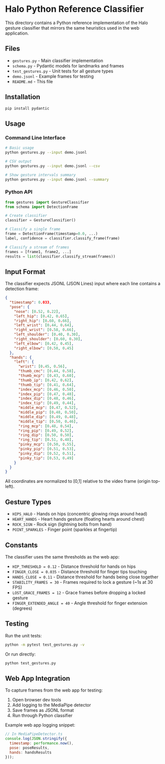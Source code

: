 # Halo Python Reference Classifier

This directory contains a Python reference implementation of the Halo gesture classifier that mirrors the same heuristics used in the web application.

## Files

- `gestures.py` - Main classifier implementation
- `schema.py` - Pydantic models for landmarks and frames
- `test_gestures.py` - Unit tests for all gesture types
- `demo.jsonl` - Example frames for testing
- `README.md` - This file

## Installation

```bash
pip install pydantic
```

## Usage

### Command Line Interface

```bash
# Basic usage
python gestures.py --input demo.jsonl

# CSV output
python gestures.py --input demo.jsonl --csv

# Show gesture intervals summary
python gestures.py --input demo.jsonl --summary
```

### Python API

```python
from gestures import GestureClassifier
from schema import DetectionFrame

# Create classifier
classifier = GestureClassifier()

# Classify a single frame
frame = DetectionFrame(timestamp=0.0, ...)
label, confidence = classifier.classify_frame(frame)

# Classify a stream of frames
frames = [frame1, frame2, ...]
results = list(classifier.classify_stream(frames))
```

## Input Format

The classifier expects JSONL (JSON Lines) input where each line contains a detection frame:

```json
{
  "timestamp": 0.033,
  "pose": {
    "nose": [0.52, 0.22],
    "left_hip": [0.42, 0.65],
    "right_hip": [0.60, 0.66],
    "left_wrist": [0.44, 0.64],
    "right_wrist": [0.58, 0.66],
    "left_shoulder": [0.40, 0.30],
    "right_shoulder": [0.60, 0.30],
    "left_elbow": [0.42, 0.45],
    "right_elbow": [0.58, 0.45]
  },
  "hands": {
    "left": {
      "wrist": [0.45, 0.56],
      "thumb_cmc": [0.44, 0.58],
      "thumb_mcp": [0.43, 0.60],
      "thumb_ip": [0.42, 0.62],
      "thumb_tip": [0.41, 0.64],
      "index_mcp": [0.46, 0.50],
      "index_pip": [0.47, 0.48],
      "index_dip": [0.48, 0.46],
      "index_tip": [0.49, 0.44],
      "middle_mcp": [0.47, 0.52],
      "middle_pip": [0.48, 0.50],
      "middle_dip": [0.49, 0.48],
      "middle_tip": [0.50, 0.46],
      "ring_mcp": [0.48, 0.54],
      "ring_pip": [0.49, 0.52],
      "ring_dip": [0.50, 0.50],
      "ring_tip": [0.51, 0.48],
      "pinky_mcp": [0.50, 0.55],
      "pinky_pip": [0.51, 0.53],
      "pinky_dip": [0.52, 0.51],
      "pinky_tip": [0.53, 0.49]
    }
  }
}
```

All coordinates are normalized to [0,1] relative to the video frame (origin top-left).

## Gesture Types

- `HIPS_HALO` - Hands on hips (concentric glowing rings around head)
- `HEART_HANDS` - Heart hands gesture (floating hearts around chest)
- `ROCK_SIGN` - Rock sign (lightning bolts from hand)
- `POINT_SPARKLES` - Finger point (sparkles at fingertip)

## Constants

The classifier uses the same thresholds as the web app:

- `HIP_THRESHOLD = 0.12` - Distance threshold for hands on hips
- `FINGER_CLOSE = 0.035` - Distance threshold for finger tips touching
- `HANDS_CLOSE = 0.11` - Distance threshold for hands being close together
- `STABILITY_FRAMES = 30` - Frames required to lock a gesture (~1s at 30 FPS)
- `LOST_GRACE_FRAMES = 12` - Grace frames before dropping a locked gesture
- `FINGER_EXTENDED_ANGLE = 40` - Angle threshold for finger extension (degrees)

## Testing

Run the unit tests:

```bash
python -m pytest test_gestures.py -v
```

Or run directly:

```bash
python test_gestures.py
```

## Web App Integration

To capture frames from the web app for testing:

1. Open browser dev tools
2. Add logging to the MediaPipe detector
3. Save frames as JSONL format
4. Run through Python classifier

Example web app logging snippet:

```javascript
// In MediaPipeDetector.ts
console.log(JSON.stringify({
  timestamp: performance.now(),
  pose: poseResults,
  hands: handsResults
}));
```
